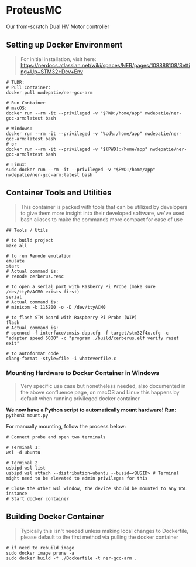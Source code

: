 # ProteusMC
Our from-scratch Dual HV Motor controller

## Setting up Docker Environment
> For initial installation, visit here: https://nerdocs.atlassian.net/wiki/spaces/NER/pages/108888108/Setting+Up+STM32+Dev+Env

```
# TLDR:
# Pull Container:
docker pull nwdepatie/ner-gcc-arm

# Run Container
# macOS: 
docker run --rm -it --privileged -v "$PWD:/home/app" nwdepatie/ner-gcc-arm:latest bash

# Windows:
docker run --rm -it --privileged -v "%cd%:/home/app" nwdepatie/ner-gcc-arm:latest bash
# or
docker run --rm -it --privileged -v "$(PWD):/home/app" nwdepatie/ner-gcc-arm:latest bash

# Linux:
sudo docker run --rm -it --privileged -v "$PWD:/home/app" nwdepatie/ner-gcc-arm:latest bash
```

## Container Tools and Utilities
> This container is packed with tools that can be utilized by developers to give them more insight into their developed software, we've used bash aliases to make the commands more compact for ease of use
```
## Tools / Utils

# to build project
make all

# to run Renode emulation
emulate
start
# Actual command is:
# renode cerberus.resc

# to open a serial port with Rasberry Pi Probe (make sure /dev/tty0/ACM0 exists first)
serial
# Actual command is:
# minicom -b 115200 -o -D /dev/ttyACM0

# to flash STM board with Raspberry Pi Probe (WIP)
flash
# Actual command is:
# openocd -f interface/cmsis-dap.cfg -f target/stm32f4x.cfg -c "adapter speed 5000" -c "program ./build/cerberus.elf verify reset exit"

# to autoformat code
clang-format -style=file -i whateverfile.c
```
### Mounting Hardware to Docker Container in Windows
> Very specific use case but nonetheless needed, also documented in the above confluence page, on macOS and Linux this happens by default when running privileged docker container

**We now have a Python script to automatically mount hardware! Run:** `python3 mount.py`

For manually mounting, follow the process below:
```
# Connect probe and open two terminals

# Terminal 1:
wsl -d ubuntu

# Terminal 2
usbipd wsl list
usbipd wsl attach --distribution=ubuntu --busid=<BUSID> # Terminal might need to be elevated to admin privileges for this

# Close the other wsl window, the device should be mounted to any WSL instance
# Start docker container
```
## Building Docker Container
>  Typically this isn't needed unless making local changes to Dockerfile, please default to the first method via pulling the docker container
```
# if need to rebuild image
sudo docker image prune -a
sudo docker build -f ./Dockerfile -t ner-gcc-arm .
```
